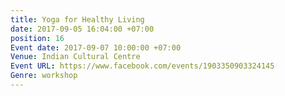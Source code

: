 ```yaml
---
title: Yoga for Healthy Living
date: 2017-09-05 16:04:00 +07:00
position: 16
Event date: 2017-09-07 10:00:00 +07:00
Venue: Indian Cultural Centre
Event URL: https://www.facebook.com/events/1903350903324145
Genre: workshop
---
```


